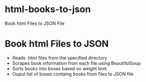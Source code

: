 # html-books-to-json
Book html Files to JSON File
# Book html Files to JSON
* Reads .html files from the specified directory
* Scrapes book information from each file using BeautifulSoup
* Sorts books into boxes based on weight limit
* Ouput list of boxes containg books from files to JSON file
